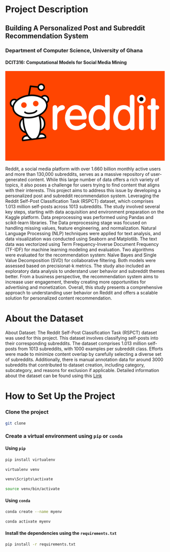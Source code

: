 # Project Description

## Building A Personalized Post and Subreddit Recommendation System 

### Department of Computer Science, University of Ghana 

#### DCIT316: Computational Models for Social Media Mining 
![reddit](/reddit.png)

Reddit, a social media platform with over 1.660 billion monthly active users and more than
130,000 subreddits, serves as a massive repository of user-generated content. While this large
number of data offers a rich variety of topics, it also poses a challenge for users trying to find
content that aligns with their interests. This project aims to address this issue by developing a
personalized post and subreddit recommendation system. Leveraging the Reddit Self-Post
Classification Task (RSPCT) dataset, which comprises 1.013 million self-posts across 1013
subreddits.
The study involved several key steps, starting with data acquisition and environment preparation
on the Kaggle platform. Data preprocessing was performed using Pandas and scikit-learn
libraries. The Data preprocessing stage was focused on handling missing values, feature
engineering, and normalization. Natural Language Processing (NLP) techniques were applied for
text analysis, and data visualization was conducted using Seaborn and Matplotlib. The text data
was vectorized using Term Frequency-Inverse Document Frequency (TF-IDF) for machine
learning modeling and evaluation.
Two algorithms were evaluated for the recommendation system: Naïve Bayes and Single Value
Decomposition (SVD) for collaborative filtering. Both models were assessed based on precisionat-k metrics. The study also included an exploratory data analysis to understand user behavior
and subreddit themes better.
From a business perspective, the recommendation system aims to increase user engagement,
thereby creating more opportunities for advertising and monetization. Overall, this study presents
a comprehensive approach to understanding user behavior on Reddit and offers a scalable
solution for personalized content recommendation.

# About the Dataset

About Dataset: The Reddit Self-Post Classification Task (RSPCT) dataset was used for this project. This dataset involves classifying self-posts into their corresponding subreddits. The dataset comprises 1.013 million self-posts from 1013 subreddits, with 1000 examples per subreddit class. Efforts were made to minimize content overlap by carefully selecting a diverse set of subreddits. Additionally, there is manual annotation data for around 3000 subreddits that contributed to dataset creation, including category, subcategory, and reasons for exclusion if applicable. Detailed information about the dataset can be found using this [Link](https://www.kaggle.com/datasets/mswarbrickjones/reddit-selfposts)

# How to Set Up the Project

### Clone the project

```bash
git clone
 ```


### Create a virtual environment using `pip` or `conda`

#### Using `pip`

```bash
pip install virtualenv
```

```bash
virtualenv venv
```

```bash
venv\Scripts\activate
```

```bash
source venv/bin/activate
```

#### Using `conda`

```bash
conda create --name myenv
```

```bash
conda activate myenv
```

#### Install the dependencies using the  `requirements.txt`

```bash
pip install -r requirements.txt
```

